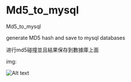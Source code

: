 # Md5_to_mysql
Md5_to_mysql

generate MD5 hash and save to mysql databases

进行md5碰撞並且結果保存到數據庫上面

img:

![Alt text](https://github.com/Neverwin1337/Md5_to_mysql/blob/main/Screenshot%202022-10-16%20181527.png)

